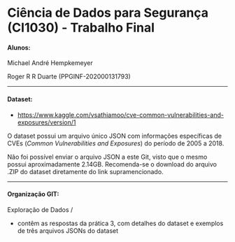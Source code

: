 Ciência de Dados para Segurança (CI1030) - Trabalho Final
=================
#### Alunos:

Michael André Hempkemeyer 

Roger R R Duarte (PPGINF-202000131793)

<hr >

#### Dataset: 
- https://www.kaggle.com/vsathiamoo/cve-common-vulnerabilities-and-exposures/version/1

O dataset possui um arquivo único JSON com informações específicas de CVEs (_Common Vulnerabilities and Exposures_) do período de 2005 a 2018.

Não foi possível enviar o arquivo JSON a este Git, visto que o mesmo possui aproximadamente 2.14GB. Recomenda-se o download do arquivo .ZIP do dataset diretamente do link supramencionado.

<hr >

#### Organização GIT:

Exploração de Dados / 
 
 - contêm as respostas da prática 3, com detalhes do dataset e exemplos de três arquivos JSONs do dataset



    

